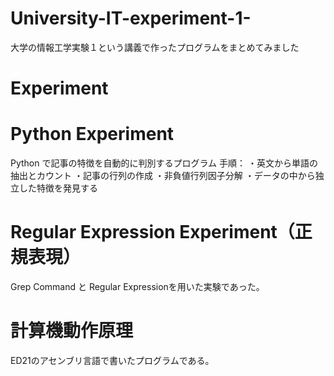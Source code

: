 # University-IT-experiment-1-
大学の情報工学実験１という講義で作ったプログラムをまとめてみました

# Experiment

# Python Experiment
Python で記事の特徴を自動的に判別するプログラム
手順：
・英文から単語の抽出とカウント
・記事の行列の作成
・非負値行列因子分解
・データの中から独立した特徴を発見する

# Regular Expression Experiment（正規表現）
Grep Command と Regular Expressionを用いた実験であった。

# 計算機動作原理
ED21のアセンブリ言語で書いたプログラムである。

